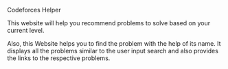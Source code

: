 Codeforces Helper

This website will help you recommend problems to solve based on your current level. 


Also,
this Website helps you to find the problem with the help of its name. It displays all the problems similar to the user input search and also provides the links to the respective problems.
